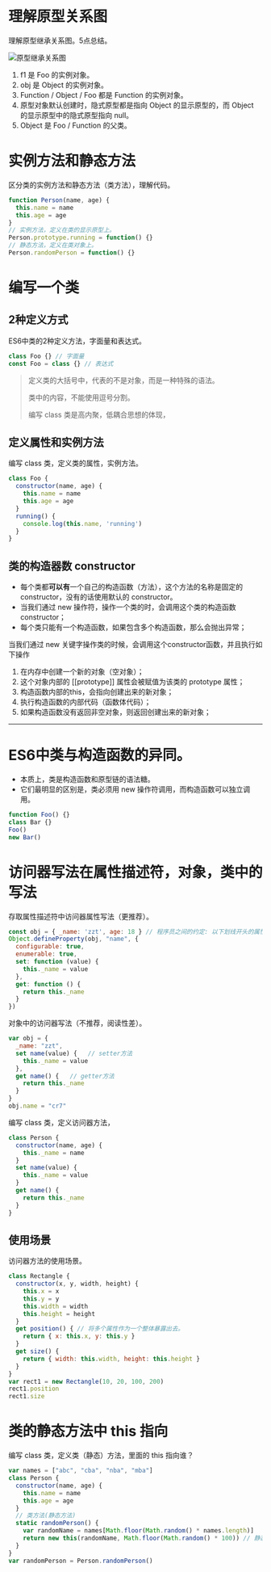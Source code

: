 # 理解原型关系图

理解原型继承关系图。5点总结。

<img src="NodeAssets/原型继承关系图.jpg" alt="原型继承关系图" style="zoom:100%;" />

1. f1 是 Foo 的实例对象。
2. obj 是 Object 的实例对象。
3. Function / Object / Foo 都是 Function 的实例对象。
4. 原型对象默认创建时，隐式原型都是指向 Object 的显示原型的，而 Object 的显示原型中的隐式原型指向 null。
5. Object 是 Foo / Function 的父类。

# 实例方法和静态方法

区分类的实例方法和静态方法（类方法），理解代码。

```javascript
function Person(name, age) {
  this.name = name
  this.age = age
}
// 实例方法，定义在类的显示原型上。
Person.prototype.running = function() {}
// 静态方法，定义在类对象上。
Person.randomPerson = function() {}
```

# 编写一个类

## 2种定义方式

ES6中类的2种定义方法，字面量和表达式。

```javascript
class Foo {} // 字面量
const Foo = class {} // 表达式
```

> 定义类的大括号中，代表的不是对象，而是一种特殊的语法。
>
> 类中的内容，不能使用逗号分割。
>
> 编写 class 类是高内聚，低耦合思想的体现，

## 定义属性和实例方法

编写 class 类，定义类的属性，实例方法。

```javascript
class Foo {
  constructor(name, age) {
    this.name = name
    this.age = age
  }
  running() {
    console.log(this.name, 'running')
  }
}
```

## 类的构造器数 constructor

- 每个类都**可以有**一个自己的构造函数（方法），这个方法的名称是固定的 constructor，没有的话使用默认的 constructor。
- 当我们通过 new 操作符，操作一个类的时，会调用这个类的构造函数 constructor；
- 每个类只能有一个构造函数，如果包含多个构造函数，那么会抛出异常；

当我们通过 new 关键字操作类的时候，会调用这个constructor函数，并且执行如下操作

1. 在内存中创建一个新的对象（空对象）； 
2. 这个对象内部的 [[prototype]] 属性会被赋值为该类的 prototype 属性； 
3. 构造函数内部的this，会指向创建出来的新对象； 
4. 执行构造函数的内部代码（函数体代码）；
5. 如果构造函数没有返回非空对象，则返回创建出来的新对象；

-----

# ES6中类与构造函数的异同。

- 本质上，类是构造函数和原型链的语法糖。
- 它们最明显的区别是，类必须用 new 操作符调用，而构造函数可以独立调用。

```javascript
function Foo() {}
class Bar {}
Foo()
new Bar()
```

# 访问器写法在属性描述符，对象，类中的写法

存取属性描述符中访问器属性写法（更推荐）。

```javascript
const obj = { _name: 'zzt', age: 18 } // 程序员之间的约定: 以下划线开头的属性和方法, 不在外界访问
Object.defineProperty(obj, "name", {
  configurable: true,
  enumerable: true,
  set: function (value) {
    this._name = value
  },
  get: function () {
    return this._name
  }
})
```

对象中的访问器写法（不推荐，阅读性差）。

```javascript
var obj = {
  _name: "zzt",
  set name(value) {   // setter方法
    this._name = value
  },
  get name() {   // getter方法
    return this._name
  }
}
obj.name = "cr7"
```

编写 class 类，定义访问器方法，

```javascript
class Person {
  constructor(name, age) {
    this._name = name
  }
  set name(value) {
    this._name = value
  }
  get name() {
    return this._name
  }
}
```

## 使用场景

访问器方法的使用场景。

```javascript
class Rectangle {
  constructor(x, y, width, height) {
    this.x = x
    this.y = y
    this.width = width
    this.height = height
  }
  get position() { // 将多个属性作为一个整体暴露出去。
    return { x: this.x, y: this.y }
  }
  get size() {
    return { width: this.width, height: this.height }
  }
}
var rect1 = new Rectangle(10, 20, 100, 200)
rect1.position
rect1.size
```

# 类的静态方法中 this 指向

编写 class 类，定义类（静态）方法，里面的 this 指向谁？

```javascript
var names = ["abc", "cba", "nba", "mba"]
class Person {
  constructor(name, age) {
    this.name = name
    this.age = age
  }
  // 类方法(静态方法)
  static randomPerson() {
    var randomName = names[Math.floor(Math.random() * names.length)]
    return new this(randomName, Math.floor(Math.random() * 100)) // 静态方法中 this 代表类，因为静态方法通常被类调用。
  }
}
var randomPerson = Person.randomPerson()
```

